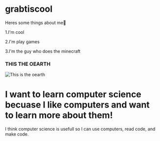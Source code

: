 # grabtiscool
Heres some things about me🥓

1.I'm cool

2.I'm play games

3.I'm the guy who does the minecraft

### THIS THE OEARTH

![This is the oearth](https://user-images.githubusercontent.com/111456716/185215233-ab07989b-c209-4cfd-aa49-d823a097e696.png)

# I want to learn computer science becuase I like computers and want to learn more about them!

I think computer science is usefull so I can use computers, read code, and make code.

